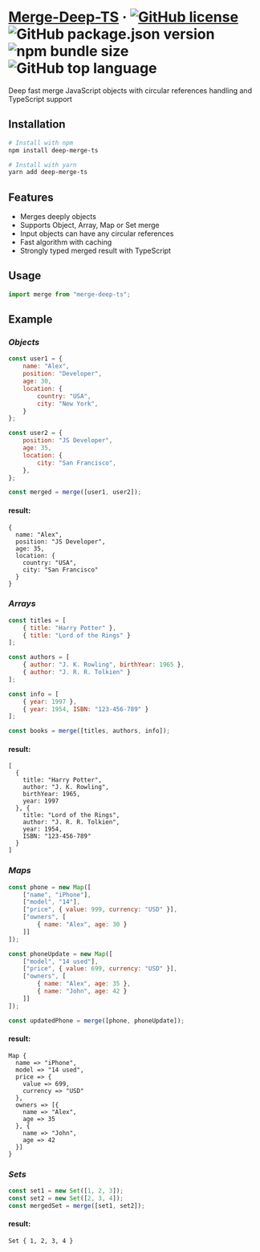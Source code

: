 # [Merge-Deep-TS](https://www.npmjs.com/package/merge-deep-ts) &middot; [![GitHub license](https://img.shields.io/badge/license-MIT-blue.svg)](https://img.shields.io/github/license/ichernetskii/merge-deep-ts) ![GitHub package.json version](https://img.shields.io/github/package-json/v/ichernetskii/merge-deep-ts) ![npm bundle size](https://img.shields.io/bundlephobia/minzip/merge-deep-ts) ![GitHub top language](https://img.shields.io/github/languages/top/ichernetskii/merge-deep-ts)

Deep fast merge JavaScript objects with circular references handling and TypeScript support

## Installation

```sh
# Install with npm
npm install deep-merge-ts

# Install with yarn
yarn add deep-merge-ts
```

## Features

* Merges deeply objects
* Supports Object, Array, Map or Set merge
* Input objects can have any circular references
* Fast algorithm with caching
* Strongly typed merged result with TypeScript

## Usage

```js
import merge from "merge-deep-ts";
```

## Example

### *Objects*

```js
const user1 = {
    name: "Alex",
    position: "Developer",
    age: 30,
    location: {
        country: "USA",
        city: "New York",
    }
};

const user2 = {
    position: "JS Developer",
    age: 35,
    location: {
        city: "San Francisco",
    },
};

const merged = merge([user1, user2]);
```
#### result:
```json5
{
  name: "Alex",
  position: "JS Developer",
  age: 35,
  location: {
    country: "USA",
    city: "San Francisco"
  }
}
```

### *Arrays*

```js
const titles = [
    { title: "Harry Potter" },
    { title: "Lord of the Rings" }
];

const authors = [
    { author: "J. K. Rowling", birthYear: 1965 },
    { author: "J. R. R. Tolkien" }
];

const info = [
    { year: 1997 },
    { year: 1954, ISBN: "123-456-789" }
];

const books = merge([titles, authors, info]);
```

#### result:

```json5
[
  {
    title: "Harry Potter",
    author: "J. K. Rowling",
    birthYear: 1965,
    year: 1997
  }, {
    title: "Lord of the Rings",
    author: "J. R. R. Tolkien",
    year: 1954,
    ISBN: "123-456-789"
  }
]
```

### *Maps*

```js
const phone = new Map([
    ["name", "iPhone"],
    ["model", "14"],
    ["price", { value: 999, currency: "USD" }],
	["owners", [
		{ name: "Alex", age: 30 }
    ]]
]);

const phoneUpdate = new Map([
    ["model", "14 used"],
    ["price", { value: 699, currency: "USD" }],
    ["owners", [
        { name: "Alex", age: 35 },
        { name: "John", age: 42 }
    ]]
]);

const updatedPhone = merge([phone, phoneUpdate]);
```

#### result:

```
Map {
  name => "iPhone",
  model => "14 used",
  price => {
    value => 699,
    currency => "USD"
  },
  owners => [{
    name => "Alex",
    age => 35
  }, {
    name => "John", 
    age => 42
  }]
}
```

### *Sets*

```js
const set1 = new Set([1, 2, 3]);
const set2 = new Set([2, 3, 4]);
const mergedSet = merge([set1, set2]);
```

#### result:

```
Set { 1, 2, 3, 4 }
```
